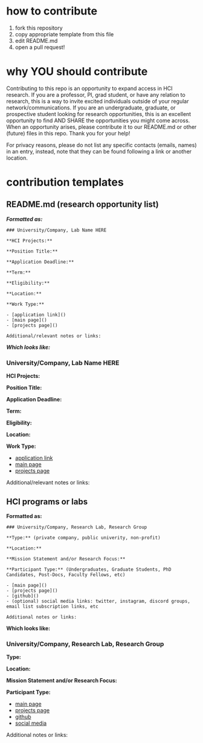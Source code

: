 # how to contribute
1. fork this repository
2. copy appropriate template from this file
3. edit README.md
4. open a pull request!

# why YOU should contribute
Contributing to this repo is an opportunity to expand access in HCI research. If you are a professor, PI, grad student, or have any relation to research, this is a way to invite excited individuals outside of your regular network/communications. If you are an undergraduate, graduate, or prospective student looking for research opportunities, this is an excellent opportunity to find AND SHARE the opportunities you might come across. When an opportunity arises, please contribute it to our README.md or other (future) files in this repo. Thank you for your help!

For privacy reasons, please do not list any specific contacts (emails, names) in an entry, instead, note that they can be found following a link or another location.

# contribution templates

## README.md (research opportunity list)

***Formatted as:***

    ### University/Company, Lab Name HERE

    **HCI Projects:**

    **Position Title:**

    **Application Deadline:**

    **Term:**

    **Eligibility:** 

    **Location:**

    **Work Type:**

    - [application link]()
    - [main page]()
    - [projects page]()

    Additional/relevant notes or links:
  
***Which looks like:***

### University/Company, Lab Name HERE

**HCI Projects:**

**Position Title:**

**Application Deadline:**

**Term:**

**Eligibility:** 

**Location:**

**Work Type:**

- [application link]()
- [main page]()
- [projects page]()

Additional/relevant notes or links:

## HCI programs or labs
**Formatted as:**

    ### University/Company, Research Lab, Research Group

    **Type:** (private company, public univerity, non-profit)

    **Location:**

    **Mission Statement and/or Research Focus:**

    **Participant Type:** (Undergraduates, Graduate Students, PhD Candidates, Post-Docs, Faculty Fellows, etc)

    - [main page]()
    - [projects page]()
    - [github]()
    - (optional) social media links: twitter, instagram, discord groups, email list subscription links, etc

    Additional notes or links:

**Which looks like:**

### University/Company, Research Lab, Research Group

**Type:** 

**Location:**

**Mission Statement and/or Research Focus:**

**Participant Type:** 

- [main page]()
- [projects page]()
- [github]()
- [social media]()

Additional notes or links:

